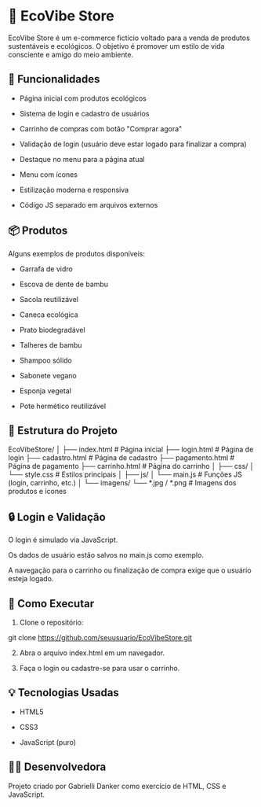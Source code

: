 # 🌱 EcoVibe Store

EcoVibe Store é um e-commerce fictício voltado para a venda de produtos sustentáveis e ecológicos. O objetivo é promover um estilo de vida consciente e amigo do meio ambiente.

## 🛒 Funcionalidades

- Página inicial com produtos ecológicos

- Sistema de login e cadastro de usuários

- Carrinho de compras com botão "Comprar agora"

- Validação de login (usuário deve estar logado para finalizar a compra)

- Destaque no menu para a página atual

- Menu com ícones

- Estilização moderna e responsiva

- Código JS separado em arquivos externos


## 📦 Produtos

Alguns exemplos de produtos disponíveis:

- Garrafa de vidro

- Escova de dente de bambu

- Sacola reutilizável

- Caneca ecológica

- Prato biodegradável

- Talheres de bambu

- Shampoo sólido

- Sabonete vegano

- Esponja vegetal

- Pote hermético reutilizável


## 📁 Estrutura do Projeto

EcoVibeStore/
│
├── index.html              # Página inicial
├── login.html              # Página de login
├── cadastro.html           # Página de cadastro
├── pagamento.html          # Página de pagamento
├── carrinho.html           # Página do carrinho
│
├── css/
│   └── style.css           # Estilos principais
│
├── js/
│   └── main.js             # Funções JS (login, carrinho, etc.)
│
└── imagens/
    └── *.jpg / *.png       # Imagens dos produtos e ícones

## 🔒 Login e Validação

O login é simulado via JavaScript.

Os dados de usuário estão salvos no main.js como exemplo.

A navegação para o carrinho ou finalização de compra exige que o usuário esteja logado.


## 🚀 Como Executar

1. Clone o repositório:

git clone https://github.com/seuusuario/EcoVibeStore.git


2. Abra o arquivo index.html em um navegador.


3. Faça o login ou cadastre-se para usar o carrinho.



## 💡 Tecnologias Usadas

- HTML5

- CSS3

- JavaScript (puro)


## 👩‍💻 Desenvolvedora

Projeto criado por Gabrielli Danker como exercício de HTML, CSS e JavaScript.
